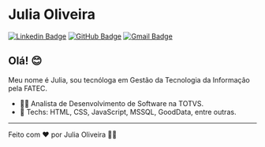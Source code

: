 # Julia Oliveira

[![Linkedin Badge](https://img.shields.io/badge/-Julia-0e76a8?style=flat-square&logo=Linkedin&logoColor=white&link=https://www.linkedin.com/in/julia-oliveira-silva/)](https://www.linkedin.com/in/julia-oliveira-silva/) 
[![GitHub Badge](https://img.shields.io/badge/-juliasilvao-171515?style=flat-square&logo=GitHub&logoColor=white&link=https://github.com/juliasilvao/)](https://github.com/juliasilvao/)
[![Gmail Badge](https://img.shields.io/badge/-julia.oliveira.silva@outlook.com-red?style=flat-square&logo=Gmail&logoColor=white&link=mailto:julia.oliveira.silva@outlook.com)](mailto:julia.oliveira.silva@outlook.com)

## Olá! 😊

Meu nome é Julia, sou tecnóloga em Gestão da Tecnologia da Informação pela FATEC.

- 👩‍💻 Analista de Desenvolvimento de Software na TOTVS.
- 🚀 Techs: HTML, CSS, JavaScript, MSSQL, GoodData, entre outras.

---

Feito com ❤️ por Julia Oliveira 👋🏽
